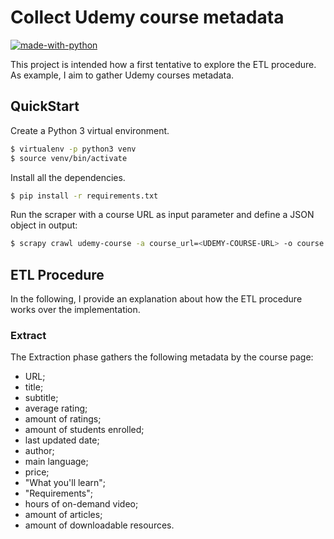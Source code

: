 # Collect Udemy course metadata
[![made-with-python](https://img.shields.io/badge/Made%20with-Python-1f425f.svg)](https://www.python.org/)

This project is intended how a first tentative to explore the ETL procedure. As example, I aim to gather Udemy courses metadata.

## QuickStart
Create a Python 3 virtual environment.
```bash
$ virtualenv -p python3 venv
$ source venv/bin/activate
```

Install all the dependencies.
```bash
$ pip install -r requirements.txt
```

Run the scraper with a course URL as input parameter and define a JSON object in output:
```bash
$ scrapy crawl udemy-course -a course_url=<UDEMY-COURSE-URL> -o course.json
```

## ETL Procedure
In the following, I provide an explanation about how the ETL procedure works over the implementation.

### Extract
The Extraction phase gathers the following metadata by the course page:
- URL;
- title;
- subtitle;
- average rating;
- amount of ratings;
- amount of students enrolled;
- last updated date;
- author;
- main language;
- price;
- "What you'll learn";
- "Requirements";
- hours of on-demand video;
- amount of articles;
- amount of downloadable resources.